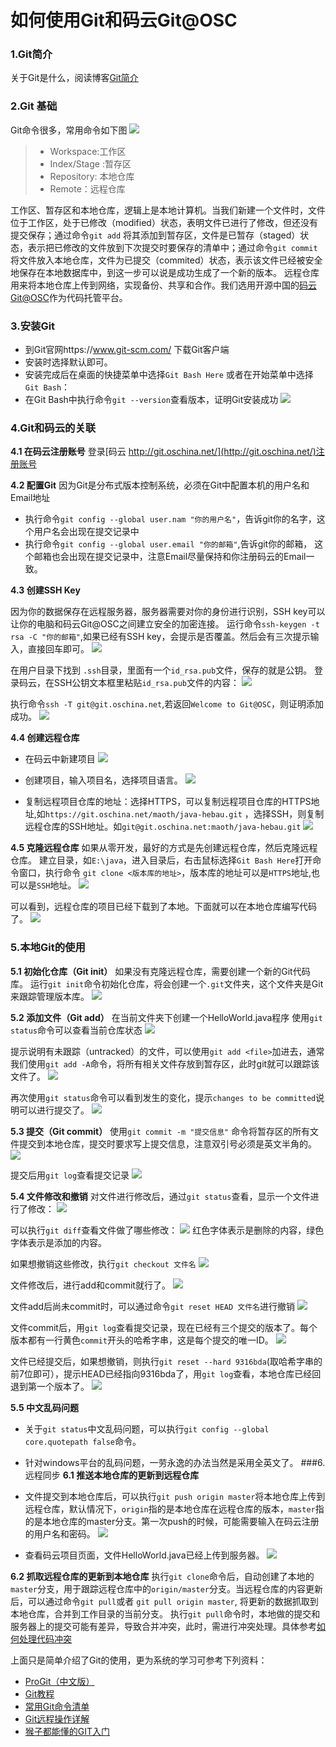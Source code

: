 ﻿# 如何使用Git和码云Git@OSC


### 1.Git简介
关于Git是什么，阅读博客[Git简介](http://www.liaoxuefeng.com/wiki/0013739516305929606dd18361248578c67b8067c8c017b000/001373962845513aefd77a99f4145f0a2c7a7ca057e7570000)
### 2.Git 基础
Git命令很多，常用命令如下图
![](http://image.beekka.com/blog/2014/bg2014061202.jpg)

> - Workspace:工作区
> - Index/Stage :暂存区
> - Repository: 本地仓库
> - Remote：远程仓库

工作区、暂存区和本地仓库，逻辑上是本地计算机。当我们新建一个文件时，文件位于工作区，处于已修改（modified）状态，表明文件已进行了修改，但还没有提交保存；通过命令`git add`  将其添加到暂存区，文件是已暂存（staged）状态，表示把已修改的文件放到下次提交时要保存的清单中；通过命令`git commit`将文件放入本地仓库，文件为已提交（commited）状态，表示该文件已经被安全地保存在本地数据库中，到这一步可以说是成功生成了一个新的版本。
远程仓库用来将本地仓库上传到网络，实现备份、共享和合作。我们选用开源中国的[码云Git@OSC](https://git.oschina.net/)作为代码托管平台。
### 3.安装Git
- 到Git官网https://www.git-scm.com/ 下载Git客户端
- 安装时选择默认即可。
- 安装完成后在桌面的快捷菜单中选择`Git Bash Here` 或者在开始菜单中选择`Git Bash`：
- 在Git Bash中执行命令`git --version`查看版本，证明Git安装成功
![](http://images2015.cnblogs.com/blog/1028015/201702/1028015-20170206222949166-1529291759.jpg)

### 4.Git和码云的关联
**4.1 在码云注册账号**
登录[码云 http://git.oschina.net/](http://git.oschina.net/)注册账号

**4.2 配置Git**
因为Git是分布式版本控制系统，必须在Git中配置本机的用户名和Email地址

- 执行命令`git config --global user.nam "你的用户名"`，告诉git你的名字，这个用户名会出现在提交记录中
- 执行命令`git config --global user.email "你的邮箱"`,告诉git你的邮箱， 这个邮箱也会出现在提交记录中，注意Email尽量保持和你注册码云的Email一致。

**4.3 创建SSH Key**

因为你的数据保存在远程服务器，服务器需要对你的身份进行识别，SSH key可以让你的电脑和码云Git@OSC之间建立安全的加密连接。
运行命令`ssh-keygen -t rsa -C "你的邮箱"`,如果已经有SSH key，会提示是否覆盖。然后会有三次提示输入，直接回车即可。
![](http://images2015.cnblogs.com/blog/1028015/201702/1028015-20170208143129041-1536083178.png)

在用户目录下找到 `.ssh`目录，里面有一个`id_rsa.pub`文件，保存的就是公钥。
登录码云，在SSH公钥文本框里粘贴`id_rsa.pub`文件的内容：
![](http://images2015.cnblogs.com/blog/1028015/201702/1028015-20170208143926776-394084493.png)

执行命令`ssh -T git@git.oschina.net`,若返回`Welcome to Git@OSC`，则证明添加成功。
![](http://images2015.cnblogs.com/blog/1028015/201702/1028015-20170208144945885-1051669930.png)

**4.4 创建远程仓库**

- 在码云中新建项目
![](http://images2015.cnblogs.com/blog/1028015/201702/1028015-20170208145621557-1560987594.png)

- 创建项目，输入项目名，选择项目语言。
![](http://images2015.cnblogs.com/blog/1028015/201702/1028015-20170208145915932-1930080694.png)

- 复制远程项目仓库的地址：选择HTTPS，可以复制远程项目仓库的HTTPS地址,如`https://git.oschina.net/maoth/java-hebau.git`  ，选择SSH，则复制远程仓库的SSH地址。如`git@git.oschina.net:maoth/java-hebau.git`
![](http://images2015.cnblogs.com/blog/1028015/201702/1028015-20170208150715916-94746884.png)

**4.5 克隆远程仓库**
如果从零开发，最好的方式是先创建远程仓库，然后克隆远程仓库。
建立目录，如`E:\java`，进入目录后，右击鼠标选择`Git Bash Here`打开命令窗口，执行命令 `git clone <版本库的地址>`，版本库的地址可以是`HTTPS`地址,也可以是`SSH`地址。
![](http://images2015.cnblogs.com/blog/1028015/201702/1028015-20170208174006885-1970109345.png)

可以看到，远程仓库的项目已经下载到了本地。下面就可以在本地仓库编写代码了。
![](http://images2015.cnblogs.com/blog/1028015/201702/1028015-20170208174325838-985314028.png)
### 5.本地Git的使用
**5.1 初始化仓库（Git init）**
如果没有克隆远程仓库，需要创建一个新的Git代码库。
运行`git init`命令初始化仓库，将会创建一个`.git`文件夹，这个文件夹是Git来跟踪管理版本库。
![](http://images2015.cnblogs.com/blog/1028015/201702/1028015-20170207182613494-2054290099.png)

**5.2 添加文件（Git add）**
在当前文件夹下创建一个HelloWorld.java程序
使用`git status`命令可以查看当前仓库状态
![](http://images2015.cnblogs.com/blog/1028015/201702/1028015-20170207184948182-1496324448.png)

提示说明有未跟踪（untracked）的文件，可以使用`git add <file>`加进去，通常我们使用`git add -A`命令，将所有相关文件存放到暂存区，此时git就可以跟踪该文件了。
![](http://images2015.cnblogs.com/blog/1028015/201702/1028015-20170207190213369-997685325.png)

再次使用`git status`命令可以看到发生的变化，提示`changes to be committed`说明可以进行提交了。
![](http://images2015.cnblogs.com/blog/1028015/201702/1028015-20170207184953510-1221420882.png)

**5.3 提交（Git commit）**
使用`git commit -m "提交信息"` 命令将暂存区的所有文件提交到本地仓库，提交时要求写上提交信息，注意双引号必须是英文半角的。
![](http://images2015.cnblogs.com/blog/1028015/201702/1028015-20170207210315604-1549601397.png)

提交后用`git log`查看提交记录
![](http://images2015.cnblogs.com/blog/1028015/201702/1028015-20170207210323729-2095206302.png)

**5.4 文件修改和撤销**
对文件进行修改后，通过`git status`查看，显示一个文件进行了修改：
![](http://images2015.cnblogs.com/blog/1028015/201702/1028015-20170207222022401-1347988833.png)

可以执行`git diff`查看文件做了哪些修改：
![](http://images2015.cnblogs.com/blog/1028015/201702/1028015-20170207224233729-1189793129.png)
红色字体表示是删除的内容，绿色字体表示是添加的内容。

如果想撤销这些修改，执行`git checkout 文件名`
![](http://images2015.cnblogs.com/blog/1028015/201702/1028015-20170207225555947-273678186.png)

文件修改后，进行add和commit就行了。
![](http://images2015.cnblogs.com/blog/1028015/201702/1028015-20170207230129776-1879819288.png)

文件add后尚未commit时，可以通过命令`git reset HEAD 文件名`进行撤销
![](http://images2015.cnblogs.com/blog/1028015/201702/1028015-20170207231304119-231736864.png)

文件commit后，用`git log`查看提交记录，现在已经有三个提交的版本了。每个版本都有一行黄色`commit`开头的哈希字串，这是每个提交的唯一ID。
![](http://images2015.cnblogs.com/blog/1028015/201702/1028015-20170207231107291-2119432092.png)

文件已经提交后，如果想撤销，则执行`git reset --hard 9316bda`(取哈希字串的前7位即可），提示HEAD已经指向9316bda了，用`git log`查看，本地仓库已经回退到第一个版本了。
![](http://images2015.cnblogs.com/blog/1028015/201702/1028015-20170207222016463-247928899.png)

**5.5 中文乱码问题**

- 关于`git status`中文乱码问题，可以执行`git config --global core.quotepath false`命令。
- 针对windows平台的乱码问题，一劳永逸的办法当然是采用全英文了。
###6. 远程同步
**6.1 推送本地仓库的更新到远程仓库**

- 文件提交到本地仓库后，可以执行`git push origin master`将本地仓库上传到远程仓库，默认情况下，`origin`指的是本地仓库在远程仓库的版本，`master`指的是本地仓库的master分支。第一次push的时候，可能需要输入在码云注册的用户名和密码。
![](http://images2015.cnblogs.com/blog/1028015/201702/1028015-20170208181830338-1003625507.png)

- 查看码云项目页面，文件HelloWorld.java已经上传到服务器。
![](http://images2015.cnblogs.com/blog/1028015/201702/1028015-20170208182130557-1134859895.png)

**6.2 抓取远程仓库的更新到本地仓库**
执行`git clone`命令后，自动创建了本地的`master`分支，用于跟踪远程仓库中的`origin/master`分支。当远程仓库的内容更新后，可以通过命令`git pull`或者 `git pull origin master`, 将更新的数据抓取到本地仓库，合并到工作目录的当前分支。
执行`git pull`命令时，本地做的提交和服务器上的提交可能有差异，导致合并冲突，此时，需进行冲突处理。具体参考[如何处理代码冲突](http://git.mydoc.io/?t=154702)

上面只是简单介绍了Git的使用，更为系统的学习可参考下列资料：

- [ProGit（中文版）](http://git.oschina.net/progit)
- [Git教程]( http://www.liaoxuefeng.com/wiki/0013739516305929606dd18361248578c67b8067c8c017b000)
- [常用Git命令清单]( http://www.ruanyifeng.com/blog/2015/12/git-cheat-sheet.html)
- [Git远程操作详解](http://www.ruanyifeng.com/blog/2014/06/git_remote.html)
- [猴子都能懂的GIT入门](http://backlogtool.com/git-guide/cn/Git和Github)
